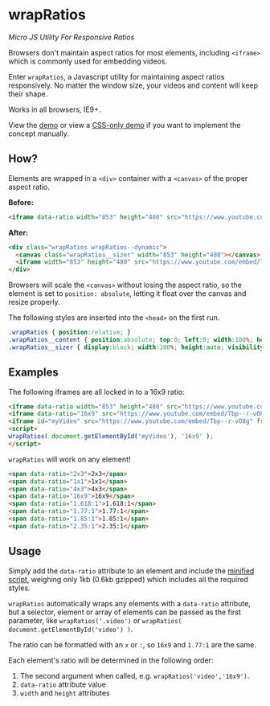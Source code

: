 # wrapRatios
*Micro JS Utility For Responsive Ratios*
  
Browsers don't maintain aspect ratios for most elements, including `<iframe>` which is commonly used for embedding videos. 

Enter `wrapRatios`, a Javascript utility for maintaining aspect ratios responsively. No matter the window size, your videos and content will keep their shape.

Works in all browsers, IE9+. 

View the [demo](http://codepen.io/shshaw/full/BNXWOo) or view a [CSS-only demo](http://codepen.io/shshaw/pen/ZGgXLj) if you want to implement the concept manually.

## How?

Elements are wrapped in a `<div>` container with a `<canvas>` of the proper aspect ratio. 

**Before:**
```html
<iframe data-ratio width="853" height="480" src="https://www.youtube.com/embed/Tbp--r-vO8g" frameborder="0" allowfullscreen></iframe>
```

**After:**

```html
<div class="wrapRatios wrapRatios--dynamic">
  <canvas class="wrapRatios__sizer" width="853" height="480"></canvas>
  <iframe width="853" height="480" src="https://www.youtube.com/embed/Tbp--r-vO8g" frameborder="0" allowfullscreen="" class=" wrapRatios__content"></iframe>
</div>
```

Browsers will scale the `<canvas>` without losing the aspect ratio, so the element is set to `position: absolute`, letting it float over the canvas and resize properly.

The following styles are inserted into the `<head>` on the first run.

```css
.wrapRatios { position:relative; }
.wrapRatios__content { position:absolute; top:0; left:0; width:100%; height:100%; }
.wrapRatios__sizer { display:block; width:100%; height:auto; visibility:hidden; }
```


## Examples

The following iframes are all locked in to a 16x9 ratio:

```html
<iframe data-ratio width="853" height="480" src="https://www.youtube.com/embed/Tbp--r-vO8g" frameborder="0" allowfullscreen></iframe>
<iframe data-ratio="16x9" src="https://www.youtube.com/embed/Tbp--r-vO8g" frameborder="0" allowfullscreen></iframe>
<iframe id="myVideo" src="https://www.youtube.com/embed/Tbp--r-vO8g" frameborder="0" allowfullscreen></iframe>
<script>
wrapRatios( document.getElementById('myVideo'), '16x9' );
</script>
```

`wrapRatios` will work on any element!

```html
<span data-ratio="2x3">2x3</span>
<span data-ratio="1x1">1x1</span>
<span data-ratio="4x3">4x3</span>
<span data-ratio="16x9">16x9</span>
<span data-ratio="1.618:1">1.618:1</span>
<span data-ratio="1.77:1">1.77:1</span>
<span data-ratio="1.85:1">1.85:1</span>
<span data-ratio="2.35:1">2.35:1</span>
```

## Usage

Simply add the `data-ratio` attribute to an element and include the [minified script](wrapRatios.min.js), weighing only 1kb (0.6kb gzipped) which includes all the required styles.

`wrapRatios` automatically wraps any elements with a `data-ratio` attribute, but a selector, element or array of elements can be passed as the first parameter, like `wrapRatios('.video')` or `wrapRatios( document.getElementById('video') )`.

The ratio can be formatted with an `x` or `:`, so `16x9` and `1.77:1` are the same. 

Each element's ratio will be determined in the following order:

1. The second argument when called, e.g. `wrapRatios('video','16x9')`.
2. `data-ratio` attribute value
3. `width` and `height` attributes
